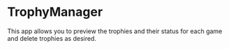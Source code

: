 # TrophyManager
This app allows you to preview the trophies and their status for each game and delete trophies as desired.
